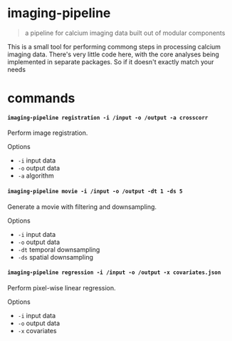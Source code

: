 # imaging-pipeline

> a pipeline for calcium imaging data built out of modular components

This is a small tool for performing commong steps in processing calcium imaging data. There's very little code here, with the core analyses being implemented in separate packages. So if it doesn't exactly match your needs

# commands

#### `imaging-pipeline registration -i /input -o /output -a crosscorr`

Perform image registration.

Options
- `-i` input data
- `-o` output data
- `-a` algorithm

#### `imaging-pipeline movie -i /input -o /output -dt 1 -ds 5`

Generate a movie with filtering and downsampling.

Options
- `-i` input data
- `-o` output data
- `-dt` temporal downsampling
- `-ds` spatial downsampling

#### `imaging-pipeline regression -i /input -o /output -x covariates.json`

Perform pixel-wise linear regression.

Options
- `-i` input data
- `-o` output data
- `-x` covariates


